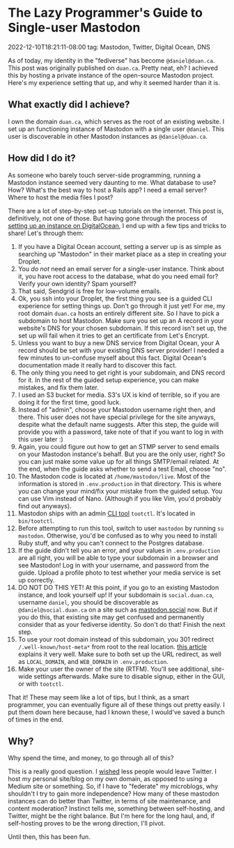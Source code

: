 # The Lazy Programmer's Guide to Single-user Mastodon
2022-12-10T18:21:11-08:00
tag: Mastodon, Twitter, Digital Ocean, DNS

As of today, my identity in the "fediverse" has become `@daniel@duan.ca`. This post was originally published
on `duan.ca`. Pretty neat, eh? I achieved this by hosting a private instance of the open-source Mastodon
project. Here's my experience setting that up, and why it seemed harder than it is.

## What exactly did I achieve?

I own the domain `duan.ca`, which serves as the root of an existing website. I set up an functioning
instance of Mastodon with a single user `@daniel`. This user is discoverable in other Mastodon instances as
`@daniel@duan.ca`.

## How did I do it?

As someone who barely touch server-side programming, running a Mastodon instance seemed very daunting to me.
What database to use? How? What's the best way to host a Rails app? I need a email server? Where to host the
media files I post?

There are a lot of step-by-step set-up tutorials on the internet. This post is, definitively, not one of
those. But having gone through the process of [setting up an instance on DigitalOcean][], I end up with a few tips
and tricks to share! Let's through them:

1. If you have a Digital Ocean account, setting a server up is as simple as searching up "Mastodon" in their
   market place as a step in creating your Droplet.
2. You _do not_ need an email server for a single-user instance. Think about it, you have root access to the
   database, what do you need email for? Verify your own identity? Spam yourself?
3. That said, Sendgrid is free for low-volume emails.
4. Ok, you ssh into your Droplet, the first thing you see is a guided CLI experience for setting things up.
   Don't go through it just yet! For me, my root domain `duan.ca` hosts an entirely different site. So I have
   to pick a subdomain to host Mastodon. Make sure you set up an A record in your website's DNS for your
   chosen subdomain. If this record isn't set up, the set up will fail when it tries to get an certificate
   from Let's Encrypt.
5. Unless you want to buy a new DNS service from Digital Ocean, your A record should be set with your existing
   DNS server provider! I needed a few minutes to un-confuse myself about this fact. Digital Ocean's
   documentation made it really hard to discover this fact.
6. The only thing you need to get right is your subdomain, and DNS record for it. In the rest of the guided
   setup experience, you can make mistakes, and fix them later.
7. I used an S3 bucket for media. S3's UX is kind of terrible, so if you are doing it for the first time, good
   luck.
8. Instead of "admin", choose your Mastodon username right then, and there. This user does not have special
   privilege for the site anyways, despite what the default name suggests. After this step, the guide will
   provide you with a password, take note of that if you want to log in with this user later :)
9. Again, you could figure out how to get an STMP server to send emails on your Mastodon instance's behalf.
   But you are the only user, right? So you can just make some value up for all things SMTP/email related. At
   the end, when the guide asks whether to send a test Email, choose "no".
10. The Mastodon code is located at `/home/mastodon/live`. Most of the information is stored in
    `.env.production` in that directory. This is where you can change your mind/fix your mistake from the
    guided setup. You can use Vim instead of Nano. (Although if you like Vim, you'd probably find out
    anyways).
11. Mastodon ships with an admin [CLI tool][] `tootctl`. It's located in `bin/tootctl`.
12. Before attempting to run this tool, switch to user `mastodon` by running `su mastodon`. Otherwise, you'd
    be confused as to why you need to install Ruby stuff, and why you can't connect to the Postgres database.
13. If the guide didn't tell you an error, and your values in `.env.production` are all right, you will be
    able to type your subdomain in a browser and see Mastodon! Log in with your username, and password from
    the guide. Upload a profile photo to test whether your media service is set up correctly.
14. DO NOT DO THIS YET! At this point, if you go to an existing Mastodon instance, and look yourself up! If
    your subdomain is `social.duan.ca`, username `daniel`, you should be discoverable as
    `@daniel@social.duan.ca` on a site such as [mastodon.social][] now. But if you do this, that existing site
    may get confused and permanently consider that as your fediverse identity. So don't do that! Finish the
    next step.
15. To use your root domain instead of this subdomain, you 301 redirect `/.well-known/host-meta*` from root to
    the real location. [this article][Redirect] explains it very well. Make sure to both set up the URL
    redirect, as well as `LOCAL_DOMAIN`, and `WEB_DOMAIN` in `.env.production`.
16. Make your user the owner of the site (RTFM). You'll see additional, site-wide settings afterwards. Make
    sure to disable signup, either in the GUI, or with `tootctl`.

That it! These may seem like a lot of tips, but I think, as a smart programmer, you can eventually figure all
of these things out pretty easily. I put them down here because, had I known these, I would've saved a bunch
of times in the end.

[Redirect]: https://masto.host/mastodon-usernames-different-from-the-domain-used-for-installation/
[CLI tool]: https://docs.joinmastodon.org/admin/tootctl/
[setting up an instance on DigitalOcean]: https://marketplace.digitalocean.com/apps/mastodon
[mastodon.social]: https://mastodon.social

## Why?

Why spend the time, and money, to go through all of this?

This is a really good question. I [wished](https://duan.ca/2022/11/20/the-social-graph/) less people would
leave Twitter. I host my personal site/blog on my own domain, as opposed to using a Medium site or something.
So, if I have to "federate" my microblogs, why shouldn't I try to gain more independence? How many of these
mastodon instances can do better than Twitter, in terms of site maintenance, and content moderation? Instinct
tells me, something between self-hosting, and Twitter, might be the right balance. But I'm here for the long
haul, and, if self-hosting proves to be the wrong direction, I'll pivot.

Until then, this has been fun.
